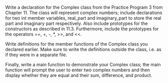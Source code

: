 Write a declaration for the Complex class from the Practice Program 3
from Chapter 11. The class will represent complex numbers; include
declarations for two int member variables, real_part and imaginary_part to
store the real part and imaginary part respectively. Also include prototypes
for the constructors as described in 11.3. Furthermore, include the prototypes
for the operators ==, +, -, *, >>, and <<.

Write definitions for the member functions of the Complex class you
declared earlier. Make sure to write the definitions outside the class, i.e.
as if they were in a separate file.

Finally, write a main function to demonstrate your Complex class; the
main function will prompt the user to enter two complex numbers and then
display whether they are equal and their sum, difference, and product.